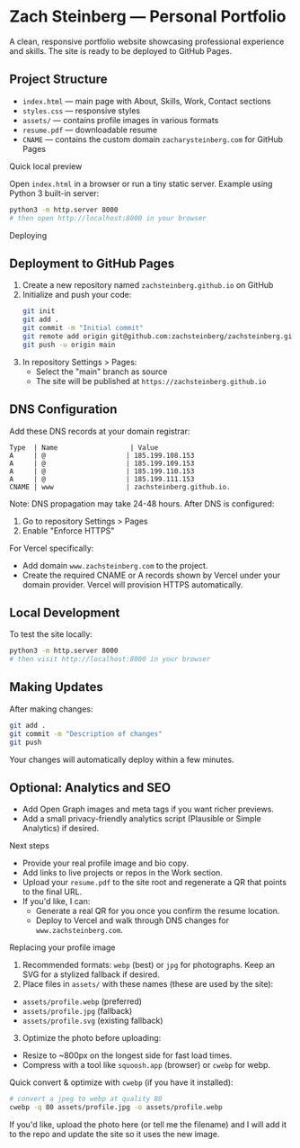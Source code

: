 # Zach Steinberg — Personal Portfolio

A clean, responsive portfolio website showcasing professional experience and skills. The site is ready to be deployed to GitHub Pages.

## Project Structure

- `index.html` — main page with About, Skills, Work, Contact sections
- `styles.css` — responsive styles
- `assets/` — contains profile images in various formats
- `resume.pdf` — downloadable resume
- `CNAME` — contains the custom domain `zacharysteinberg.com` for GitHub Pages

Quick local preview

Open `index.html` in a browser or run a tiny static server. Example using Python 3 built-in server:

```bash
python3 -m http.server 8000
# then open http://localhost:8000 in your browser
```

Deploying

## Deployment to GitHub Pages

1. Create a new repository named `zachsteinberg.github.io` on GitHub
2. Initialize and push your code:
   ```bash
   git init
   git add .
   git commit -m "Initial commit"
   git remote add origin git@github.com:zachsteinberg/zachsteinberg.github.io.git
   git push -u origin main
   ```
3. In repository Settings > Pages:
   - Select the "main" branch as source
   - The site will be published at `https://zachsteinberg.github.io`

## DNS Configuration

Add these DNS records at your domain registrar:

```
Type  | Name                  | Value
A     | @                    | 185.199.108.153
A     | @                    | 185.199.109.153
A     | @                    | 185.199.110.153
A     | @                    | 185.199.111.153
CNAME | www                  | zachsteinberg.github.io.
```

Note: DNS propagation may take 24-48 hours. After DNS is configured:
1. Go to repository Settings > Pages
2. Enable "Enforce HTTPS"

For Vercel specifically:
- Add domain `www.zachsteinberg.com` to the project.
- Create the required CNAME or A records shown by Vercel under your domain provider. Vercel will provision HTTPS automatically.

## Local Development

To test the site locally:

```bash
python3 -m http.server 8000
# then visit http://localhost:8000 in your browser
```

## Making Updates

After making changes:
```bash
git add .
git commit -m "Description of changes"
git push
```

Your changes will automatically deploy within a few minutes.

## Optional: Analytics and SEO

- Add Open Graph images and meta tags if you want richer previews.
- Add a small privacy-friendly analytics script (Plausible or Simple Analytics) if desired.

Next steps

- Provide your real profile image and bio copy.
- Add links to live projects or repos in the Work section.
- Upload your `resume.pdf` to the site root and regenerate a QR that points to the final URL.
- If you'd like, I can:
  - Generate a real QR for you once you confirm the resume location.
  - Deploy to Vercel and walk through DNS changes for `www.zachsteinberg.com`.

Replacing your profile image

1. Recommended formats: `webp` (best) or `jpg` for photographs. Keep an SVG for a stylized fallback if desired.
2. Place files in `assets/` with these names (these are used by the site):
  - `assets/profile.webp` (preferred)
  - `assets/profile.jpg` (fallback)
  - `assets/profile.svg` (existing fallback)
3. Optimize the photo before uploading:
  - Resize to ~800px on the longest side for fast load times.
  - Compress with a tool like `squoosh.app` (browser) or `cwebp` for webp.

Quick convert & optimize with `cwebp` (if you have it installed):
```bash
# convert a jpeg to webp at quality 80
cwebp -q 80 assets/profile.jpg -o assets/profile.webp
```

If you'd like, upload the photo here (or tell me the filename) and I will add it to the repo and update the site so it uses the new image.
